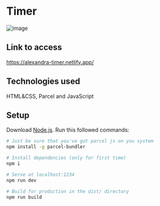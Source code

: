 ﻿# Timer
 
![image](https://user-images.githubusercontent.com/92441983/172070848-5a6dc06e-0644-41d3-99c0-73b87c169668.png)

## Link to access
https://alexandra-timer.netlify.app/

## Technologies used
HTML&CSS, Parcel and JavaScript


## Setup
Download [Node.js](https://nodejs.org/en/download/).
Run this followed commands:

``` bash
# Just be sure that you've got parcel js on you system
npm install -g parcel-bundler

# Install dependencies (only for first time)
npm i

# Serve at localhost:1234
npm run dev

# Build for production in the dist/ directory
npm run build
```
